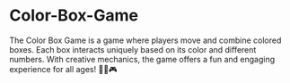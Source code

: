 # Color-Box-Game
The Color Box Game is a game where players move and combine colored boxes. Each box interacts uniquely based on its color and different numbers. With creative mechanics, the game offers a fun and engaging experience for all ages! 🎨🧩🎮







